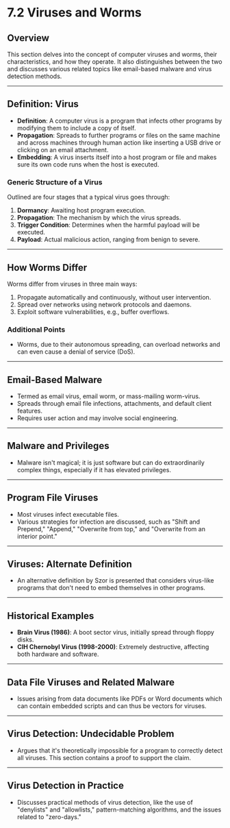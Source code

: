 # 7.2 Viruses and Worms

## Overview
This section delves into the concept of computer viruses and worms, their characteristics, and how they operate. It also distinguishes between the two and discusses various related topics like email-based malware and virus detection methods.

---

## Definition: Virus
- **Definition**: A computer virus is a program that infects other programs by modifying them to include a copy of itself.
- **Propagation**: Spreads to further programs or files on the same machine and across machines through human action like inserting a USB drive or clicking on an email attachment.
- **Embedding**: A virus inserts itself into a host program or file and makes sure its own code runs when the host is executed.

### Generic Structure of a Virus
Outlined are four stages that a typical virus goes through:
1. **Dormancy**: Awaiting host program execution.
2. **Propagation**: The mechanism by which the virus spreads.
3. **Trigger Condition**: Determines when the harmful payload will be executed.
4. **Payload**: Actual malicious action, ranging from benign to severe.

---

## How Worms Differ
Worms differ from viruses in three main ways:
1. Propagate automatically and continuously, without user intervention.
2. Spread over networks using network protocols and daemons.
3. Exploit software vulnerabilities, e.g., buffer overflows.

### Additional Points
- Worms, due to their autonomous spreading, can overload networks and can even cause a denial of service (DoS).

---

## Email-Based Malware
- Termed as email virus, email worm, or mass-mailing worm-virus.
- Spreads through email file infections, attachments, and default client features.
- Requires user action and may involve social engineering.

---

## Malware and Privileges
- Malware isn't magical; it is just software but can do extraordinarily complex things, especially if it has elevated privileges.

---

## Program File Viruses
- Most viruses infect executable files.
- Various strategies for infection are discussed, such as "Shift and Prepend," "Append," "Overwrite from top," and "Overwrite from an interior point."

---

## Viruses: Alternate Definition
- An alternative definition by Szor is presented that considers virus-like programs that don't need to embed themselves in other programs.

---

## Historical Examples
- **Brain Virus (1986)**: A boot sector virus, initially spread through floppy disks.
- **CIH Chernobyl Virus (1998-2000)**: Extremely destructive, affecting both hardware and software.

---

## Data File Viruses and Related Malware
- Issues arising from data documents like PDFs or Word documents which can contain embedded scripts and can thus be vectors for viruses.

---

## Virus Detection: Undecidable Problem
- Argues that it's theoretically impossible for a program to correctly detect all viruses. This section contains a proof to support the claim.

---

## Virus Detection in Practice
- Discusses practical methods of virus detection, like the use of "denylists" and "allowlists," pattern-matching algorithms, and the issues related to "zero-days."

